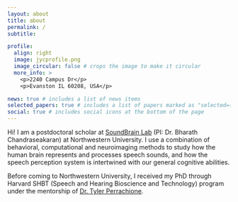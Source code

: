```yaml
---
layout: about
title: about
permalink: /
subtitle: 

profile:
  align: right
  image: jycprofile.png
  image_circular: false # crops the image to make it circular
  more_info: >
    <p>2240 Campus Dr</p>
    <p>Evanston IL 60208, USA</p>

news: true # includes a list of news items
selected_papers: true # includes a list of papers marked as "selected={true}"
social: true # includes social icons at the bottom of the page
---
```


Hi! I am a postdoctoral scholar at [SoundBrain Lab](https://soundbrainlab.northwestern.edu/) (PI: Dr. Bharath Chandraseakaran) at Northwestern University. I use a combination of behavioral, computational and neuroimaging methods to study how the human brain represents and processes speech sounds, and how the speech perception system is intertwined with our general cognitive abilities.

Before coming to Northwestern University, I received my PhD through Harvard SHBT (Speech and Hearing Bioscience and Technology) program under the mentorship of [Dr. Tyler Perrachione](https://sites.bu.edu/cnrlab/). 
